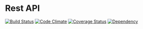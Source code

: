 # Rest API

[![Build Status](https://travis-ci.org/jvdamgaard/rest-api.svg?branch=master)](https://travis-ci.org/jvdamgaard/rest-api)
[![Code Climate](https://codeclimate.com/github/jvdamgaard/rest-api.png)](https://codeclimate.com/github/jvdamgaard/rest-api)
[![Coverage Status](https://coveralls.io/repos/jvdamgaard/rest-api/badge.png?branch=master)](https://coveralls.io/r/jvdamgaard/rest-api?branch=master)
[![Dependency](https://david-dm.org/jvdamgaard/rest-api.png)](https://github.com/jvdamgaard/rest-api/blob/master/package.json)
